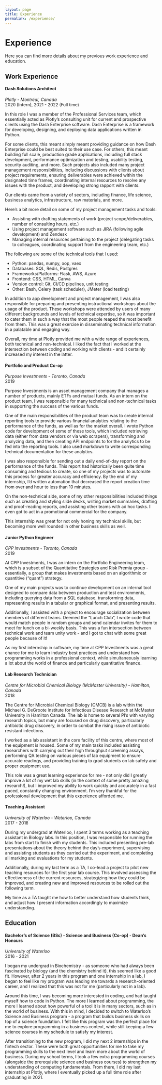 ```yaml
---
layout: page
title: Experience
permalink: /experience/
---
```


# Experience
Here you can find more details about my previous work experience and education.

## Work Experience
#### Dash Solutions Architect
*Plotly - Montréal, Canada*\
2020 (Intern), 2021 - 2022 (Full time)

In this role I was a member of the Professional Services team, which essentially acted as Plotly’s consulting unit for current and prospective clients using the Dash Enterprise software. Dash Enterprise is a framework for developing, designing, and deploying data applications written in Python.

For some clients, this meant simply meant providing guidance on how Dash Enterprise could be best suited to their use case. For others, this meant building full scale, production grade applications, including full stack development, performance optimization and testing, usability testing, security auditing, and more. Such projects also included many project management responsibilities, including discussions with clients about project requirements, ensuring deliverables were achieved within the designated time frames, coordinating internal resources to resolve any issues with the product, and developing strong rapport with clients.

Our clients came from a variety of sectors, including finance, life science, business analytics, infrastructure, raw materials, and more.

Here’s a bit more detail on some of my project management tasks and tools:
- Assisting with drafting statements of work (project scope/deliverables, number of consulting hours, etc.)
- Using project management software such as JIRA (following agile development) and Zendesk
- Managing internal resources pertaining to the project (delegating tasks to colleagues, coordinating support from the engineering team, etc.)

The following are some of the technical tools that I used:
- Python: pandas, numpy, oop, vaex
- Databases: SQL, Redis, Postgres
- Frameworks/Platforms: Flask, AWS, Azure
- Frontend: CSS, HTML, Canva
- Version control: Git, CI/CD pipelines, unit testing
- Other: Bash, Celery (task scheduler), JMeter (load testing)

In addition to app development and project management, I was also responsible for preparing and presenting instructional workshops about the usage of the product. These workshops were attended by users of many different backgrounds and levels of technical expertise, so it was important to cater them in such a way that the most people reaped the most benefit from them. This was a great exercise in disseminating technical information in a palatable and engaging way.

Overall, my time at Plotly provided me with a wide range of experiences, both technical and non-technical. I liked the fact that I worked at the intersection between coding and working with clients - and it certainly increased my interest in the latter.

#### Portfolio and Product Co-op
*Purpose Investments - Toronto, Canada*\
2019

Purpose Investments is an asset management company that manages a number of products, mainly ETFs and mutual funds. As an intern on the product team, I was responsible for many technical and non-technical tasks in supporting the success of the various funds.

One of the main responsibilities of the product team was to create internal reporting tools to provide various financial analytics relating to the performance of the funds, as well as for the market overall. I wrote Python code for development of some of these tools, which included retrieving data (either from data vendors or via web scrapers), transforming and analyzing data, and then creating API endpoints to for the analytics to be fed into the reporting tools. I also used markdown to write corresponding technical documentation for these analytics.

I was also responsible for sending out a daily end-of-day report on the performance of the funds. This report had historically been quite time consuming and tedious to create, so one of my projects was to automate this process for greater accuracy and efficiency. By the end of my internship, I’d written automation that decreased the report creation time from over and hour to less than 10 minutes.

On the non-technical side, some of my other responsibilities included things such as creating and styling slide decks, writing market summaries, drafting and proof-reading reports, and assisting other teams with ad hoc tasks. I even got to act in a promotional commercial for the company.

This internship was great for not only honing my technical skills, but becoming more well rounded in other business skills as well.

#### Junior Python Engineer
*CPP Investments - Toronto, Canada*\
2019

At CPP Investments, I was an intern on the Portfolio Engineering team, which is a subset of the Quantitative Strategies and Risk Premia group - essentially, a group that makes investments based on an algorithmic or quantitive (“quant”) strategy.

One of my main projects was to continue development on an internal tool designed to compare data between production and test environments, including querying data from a SQL database, transforming data, representing results in a tabular or graphical format, and presenting results.

Additionally, I assisted with a project to encourage socialization between members of different teams. Deemed the “Lunch Club”, I wrote code that would match people in random groups and send calendar invites for them to meet for lunch on a bi-weekly basis. This was a fun intersection between technical work and team unity work - and I got to chat with some great people because of it!

As my first internship in software, my time at CPP Investments was a great chance for me to learn industry best practices and understand how programming works in a professional context, while simultaneously learning a lot about the world of finance and particularly quantitative finance.


#### Lab Research Technician
*Centre for Microbial Chemical Biology (McMaster University) - Hamilton, Canada*\
2018

The Centre for Microbial Chemical Biology (CMCB) is a lab within the Michael G. DeGroote Institute for Infectious Disease Research at McMaster University in Hamilton Canada. The lab is home to several PI’s with varying research topics, but many are focused on drug discovery, particularly antibiotic drug discovery, in order to combat the rising issue of antibiotic resistant infections.

I worked as a lab assistant in the core facility of this centre, where most of the equipment is housed. Some of my main tasks included assisting researchers with carrying out their high throughput screening assays, performing QA testing on various pieces of lab equipment to ensure accurate readings, and providing training to grad students on lab safety and proper equipment use.

This role was a great learning experience for me - not only did I greatly improve a lot of my wet lab skills (in the context of some pretty amazing research!), but I improved my ability to work quickly and accurately in a fast paced, constantly changing environment. I’m very thankful for the professional development that this experience afforded me.


#### Teaching Assistant
*University of Waterloo - Waterloo, Canada*\
2017 - 2018

During my undergrad at Waterloo, I spent 3 terms working as a teaching assistant in Biology labs. In this position, I was responsible for running the labs from start to finish with my students. This included presenting pre-lab presentations about the theory behind the day’s experiment, supervising and assisting students as they carried out the experiment, and completing all marking and evaluations for my students.

Additionally, during my last term as a TA, I co-lead a project to pilot new teaching resources for the first year lab course. This involved assessing the effectiveness of the current resources, strategizing how they could be improved, and creating new and improved resources to be rolled out the following term.

My time as a TA taught me how to better understand how students think, and adjust how I present information accordingly to maximize understanding.

## Education
#### Bachelor’s of Science (BSc) - Science and Business (Co-op) - Dean’s Honours
*University of Waterloo*\
2016 - 2021

I began my undergrad in Biochemistry - as someone who had always been fascinated by biology (and the chemistry behind it), this seemed like a good fit. However, after 2 years in this program and one internship in a lab, I began to feel like my program was leading me towards a research-oriented career, and I realized that this was not for me (particularly not in a lab).

Around this time, I was becoming more interested in coding, and had taught myself how to code in Python. The more I learned about programming, the more I learned about how powerful of a tool it is in many sectors, such as in the world of business. With this in mind, I decided to switch to Waterloo’s Science and Business program - a program that builds business skills on top of a science foundation. I felt like this program was the perfect place for me to explore programming in a business context, while still keeping a few science courses in my schedule to satisfy my interest.

After transitioning to the new program, I did my next 2 internships in the fintech sector. These were both great opportunities for me to take my programming skills to the next level and learn more about the world of business. During my school terms, I took a few extra programming courses (alongside the prerequisite science and business courses) to strengthen my understanding of computing fundamentals. From there, I did my last internship at Plotly, where I eventually picked up a full time role after graduating in 2021.

